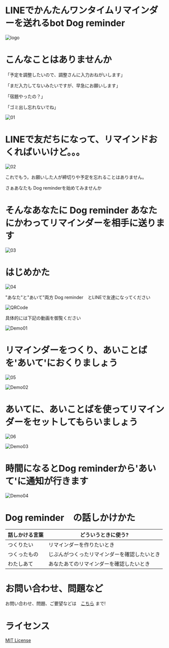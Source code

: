 # LINEでかんたんワンタイムリマインダーを送れるbot Dog reminder
![logo](https://fffuture.work/dogreminder/images/logo.jpg)

# こんなことはありませんか

「予定を調整したいので、調整さんに入力おねがいします」

「まだ入力してないみたいですが、早急にお願いします」

「宿題やったの？」

「ゴミ出し忘れないでね」

![01](https://fffuture.work/dogreminder/images/01.png)

# LINEで友だちになって、リマインドおくればいいけど。。。

![02](https://fffuture.work/dogreminder/images/02.png)


これでもう，お願いした人が締切りや予定を忘れることはありません。

さぁあなたも Dog reminderを始めてみませんか

# そんなあなたに Dog reminder あなたにかわってリマインダーを相手に送ります

![03](https://fffuture.work/dogreminder/images/03.png)

# はじめかた

![04](https://fffuture.work/dogreminder/images/04.png)

"あなた"と"あいて"両方 Dog reminder　とLINEで友達になってください

![QRCode](https://qr-official.line.me/sid/L/712korsz.png)

具体的には下記の動画を御覧ください

![Demo01](https://fffuture.work/dogreminder/images/demo01.gif)

# リマインダーをつくり、あいことばを'あいて'におくりましょう

![05](https://fffuture.work/dogreminder/images/05.png)

![Demo02](https://fffuture.work/dogreminder/images/demo02.gif)


# あいてに、あいことばを使ってリマインダーをセットしてもらいましょう

![06](https://fffuture.work/dogreminder/images/06.png)

![Demo03](https://fffuture.work/dogreminder/images/demo03.gif)

# 時間になるとDog reminderから'あいて'に通知が行きます

![Demo04](https://fffuture.work/dogreminder/images/demo04.gif)

# Dog reminder　の話しかけかた

|  話しかける言葉|  どういうときに使う? |
| ---- | ---- |
|  つくりたい|  リマインダーを作りたいとき|
|  つくったもの|  じぶんがつくったリマインダーを確認したいとき|
|  わたしあて|  あなたあてのリマインダーを確認したいとき|

# お問い合わせ、問題など

お問い合わせ、問題、ご要望などは　[こちら](https://github.com/fffuturework/dogreminder/issues/new) まで!

# ライセンス

[MIT License](https://github.com/fffuturework/dogreminder/blob/main/LICENSE)
